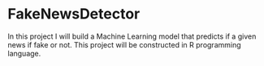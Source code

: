 # FakeNewsDetector
In this project I will build a Machine Learning model that predicts if a given news if fake or not. This project will be constructed in R programming language.
